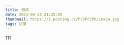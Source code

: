 ```yaml
---
title: 测试
date: 2023-04-23 21:25:03
thumbnail: https://i.postimg.cc/Fs5PcCPK/image.jpg
tags: 记录
---
```

111